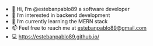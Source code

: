 - 👋 Hi, I’m @estebanpablo89 a software developer
- 👀 I’m interested in backend development
- 🌱 I’m currently learning the MERN stack
- 📫 Feel free to reach me at estebanpablo89@gmail.com
- 💻 https://estebanpablo89.github.io/

